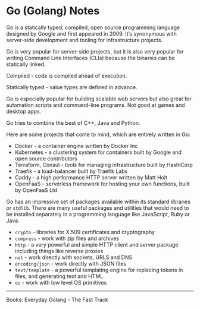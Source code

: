 
# Go (Golang) Notes

Go is a statically typed, compiled, open source programming language designed by Google and first
appeared in 2009. It’s synonymous with server-side development and tooling for infrastructure projects.

Go is very popular for server-side projects, but it is also very popular for writing Command
Line Interfaces (CLIs) because the binaries can be statically linked.

Compiled - code is compiled ahead of execution.

Statically typed - value types are defined in advance.

Go is especially popular for building scalable web servers but also great for automation scripts and command-line programs.
Not good at games and desktop apps.

Go tries to combine the best of C++, Java and Python.

Here are some projects that come to mind, which are entirely written in Go:

- Docker - a container engine written by Docker Inc
- Kubernetes - a clustering system for containers built by Google and open source contributors
- Terraform, Consul - tools for managing infrastructure built by HashiCorp
- Traefik - a load-balancer built by Traefik Labs
- Caddy - a high performance HTTP server written by Matt Holt
- OpenFaaS - serverless framework for hosting your own functions, built by OpenFaaS Ltd

 Go has an impressive set of packages available within its standard libraries or `stdlib`. There are
many useful packages and utilities that would need to be installed separately in a programming language like JavaScript,
Ruby or Java.

- `crypto` - libraries for X.509 certificates and cryptography
- `compress` - work with zip files and archives
- `http` - a very powerful and simple HTTP client and server package including things like reverse proxies
- `net` - work directly with sockets, URLS and DNS
- `encoding/json` - work directly with JSON files
- `text/template` - a powerful templating engine for replacing tokens in files, and generating text and HTML
- `os` - work with low level OS primitives

---

Books: Everyday Golang - The Fast Track
